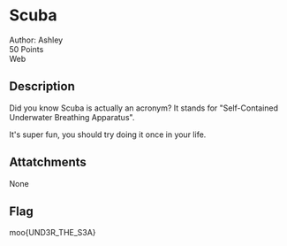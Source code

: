 # Scuba
Author: Ashley\
50 Points\
Web

## Description
Did you know Scuba is actually an acronym? It stands for "Self-Contained Underwater Breathing Apparatus".
<!-- moo{UND3R_THE_S3A} -->
It's super fun, you should try doing it once in your life.


## Attatchments
None

## Flag
moo{UND3R_THE_S3A}
